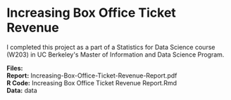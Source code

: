 # Increasing Box Office Ticket Revenue

I completed this project as a part of a Statistics for Data Science course (W203) in UC Berkeley's Master of Information and Data Science Program.

**Files:**  
**Report:** Increasing-Box-Office-Ticket-Revenue-Report.pdf  
**R Code:** Increasing Box Office Ticket Revenue Report.Rmd  
**Data:** data  
